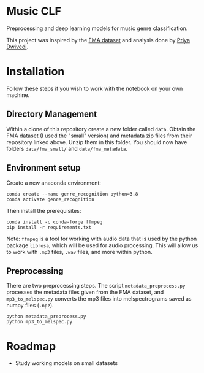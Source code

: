 # Music CLF
Preprocessing and deep learning models for music genre classification.

This project was inspired by the [FMA dataset](https://github.com/mdeff/fma) and analysis done by [Priya Dwivedi](https://towardsdatascience.com/using-cnns-and-rnns-for-music-genre-recognition-2435fb2ed6af).

# Installation

Follow these steps if you wish to work with the notebook on your own machine.

## Directory Management

Within a clone of this repository create a new folder called `data`.
Obtain the FMA dataset (I used the "small" version) and metadata zip files
from their repository linked above. Unzip them in this folder.
You should now have folders `data/fma_small/` and `data/fma_metadata`.

## Environment setup

Create a new anaconda environment:

	conda create --name genre_recognition python=3.8
	conda activate genre_recognition

Then install the prerequisites:

	conda install -c conda-forge ffmpeg
	pip install -r requirements.txt

Note: `ffmpeg` is a tool for working with audio data that is used by the python package `librosa`, which will be used for audio processing.
This will allow us to work with `.mp3` files, `.wav` files, and more 
within python.

## Preprocessing

There are two preprocessing steps. The script `metadata_preprocess.py`
processes the metadata files given from the FMA dataset, and 
`mp3_to_melspec.py` converts the mp3 files into melspectrograms saved
as numpy files (`.npz`).

	python metadata_preprocess.py
	python mp3_to_melspec.py

# Roadmap
	
* Study working models on small datasets

